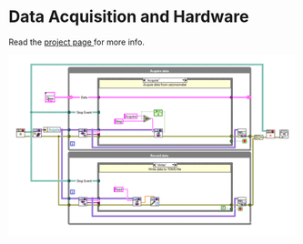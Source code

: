 # Data Acquisition and Hardware

Read the [project page ](https://2016.spaceappschallenge.org/challenges/solar-system/asteroid-mining/projects/space-dwarfs) for more info.

  <p align="center">
    <img  align="center" src="https://raw.githubusercontent.com/Space-Dwarfs/SpaceApps/master/DataAcquisition/Seismic%20LabVIEW%20architecture.PNG">
  </p>


